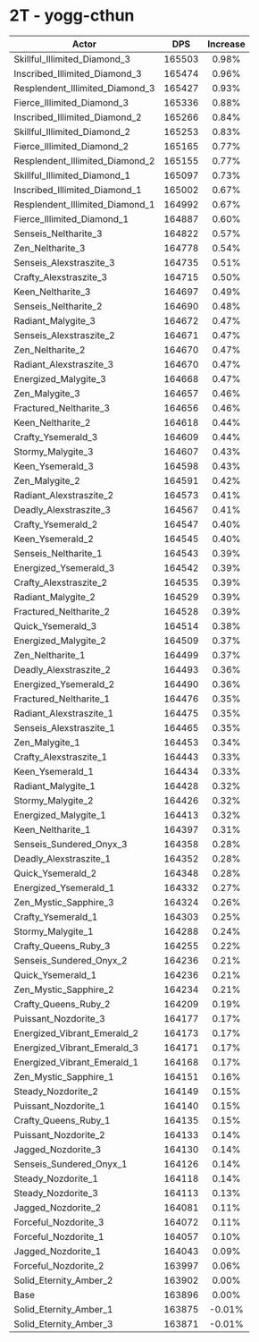 # 2T - yogg-cthun
| Actor | DPS | Increase |
|---|:---:|:---:|
|Skillful_Illimited_Diamond_3|165503|0.98%|
|Inscribed_Illimited_Diamond_3|165474|0.96%|
|Resplendent_Illimited_Diamond_3|165427|0.93%|
|Fierce_Illimited_Diamond_3|165336|0.88%|
|Inscribed_Illimited_Diamond_2|165266|0.84%|
|Skillful_Illimited_Diamond_2|165253|0.83%|
|Fierce_Illimited_Diamond_2|165165|0.77%|
|Resplendent_Illimited_Diamond_2|165155|0.77%|
|Skillful_Illimited_Diamond_1|165097|0.73%|
|Inscribed_Illimited_Diamond_1|165002|0.67%|
|Resplendent_Illimited_Diamond_1|164992|0.67%|
|Fierce_Illimited_Diamond_1|164887|0.60%|
|Senseis_Neltharite_3|164822|0.57%|
|Zen_Neltharite_3|164778|0.54%|
|Senseis_Alexstraszite_3|164735|0.51%|
|Crafty_Alexstraszite_3|164715|0.50%|
|Keen_Neltharite_3|164697|0.49%|
|Senseis_Neltharite_2|164690|0.48%|
|Radiant_Malygite_3|164672|0.47%|
|Senseis_Alexstraszite_2|164671|0.47%|
|Zen_Neltharite_2|164670|0.47%|
|Radiant_Alexstraszite_3|164670|0.47%|
|Energized_Malygite_3|164668|0.47%|
|Zen_Malygite_3|164657|0.46%|
|Fractured_Neltharite_3|164656|0.46%|
|Keen_Neltharite_2|164618|0.44%|
|Crafty_Ysemerald_3|164609|0.44%|
|Stormy_Malygite_3|164607|0.43%|
|Keen_Ysemerald_3|164598|0.43%|
|Zen_Malygite_2|164591|0.42%|
|Radiant_Alexstraszite_2|164573|0.41%|
|Deadly_Alexstraszite_3|164567|0.41%|
|Crafty_Ysemerald_2|164547|0.40%|
|Keen_Ysemerald_2|164545|0.40%|
|Senseis_Neltharite_1|164543|0.39%|
|Energized_Ysemerald_3|164542|0.39%|
|Crafty_Alexstraszite_2|164535|0.39%|
|Radiant_Malygite_2|164529|0.39%|
|Fractured_Neltharite_2|164528|0.39%|
|Quick_Ysemerald_3|164514|0.38%|
|Energized_Malygite_2|164509|0.37%|
|Zen_Neltharite_1|164499|0.37%|
|Deadly_Alexstraszite_2|164493|0.36%|
|Energized_Ysemerald_2|164490|0.36%|
|Fractured_Neltharite_1|164476|0.35%|
|Radiant_Alexstraszite_1|164475|0.35%|
|Senseis_Alexstraszite_1|164465|0.35%|
|Zen_Malygite_1|164453|0.34%|
|Crafty_Alexstraszite_1|164443|0.33%|
|Keen_Ysemerald_1|164434|0.33%|
|Radiant_Malygite_1|164428|0.32%|
|Stormy_Malygite_2|164426|0.32%|
|Energized_Malygite_1|164413|0.32%|
|Keen_Neltharite_1|164397|0.31%|
|Senseis_Sundered_Onyx_3|164358|0.28%|
|Deadly_Alexstraszite_1|164352|0.28%|
|Quick_Ysemerald_2|164348|0.28%|
|Energized_Ysemerald_1|164332|0.27%|
|Zen_Mystic_Sapphire_3|164324|0.26%|
|Crafty_Ysemerald_1|164303|0.25%|
|Stormy_Malygite_1|164288|0.24%|
|Crafty_Queens_Ruby_3|164255|0.22%|
|Senseis_Sundered_Onyx_2|164236|0.21%|
|Quick_Ysemerald_1|164236|0.21%|
|Zen_Mystic_Sapphire_2|164234|0.21%|
|Crafty_Queens_Ruby_2|164209|0.19%|
|Puissant_Nozdorite_3|164177|0.17%|
|Energized_Vibrant_Emerald_2|164173|0.17%|
|Energized_Vibrant_Emerald_3|164171|0.17%|
|Energized_Vibrant_Emerald_1|164168|0.17%|
|Zen_Mystic_Sapphire_1|164151|0.16%|
|Steady_Nozdorite_2|164149|0.15%|
|Puissant_Nozdorite_1|164140|0.15%|
|Crafty_Queens_Ruby_1|164135|0.15%|
|Puissant_Nozdorite_2|164133|0.14%|
|Jagged_Nozdorite_3|164130|0.14%|
|Senseis_Sundered_Onyx_1|164126|0.14%|
|Steady_Nozdorite_1|164118|0.14%|
|Steady_Nozdorite_3|164113|0.13%|
|Jagged_Nozdorite_2|164081|0.11%|
|Forceful_Nozdorite_3|164072|0.11%|
|Forceful_Nozdorite_1|164057|0.10%|
|Jagged_Nozdorite_1|164043|0.09%|
|Forceful_Nozdorite_2|163997|0.06%|
|Solid_Eternity_Amber_2|163902|0.00%|
|Base|163896|0.00%|
|Solid_Eternity_Amber_1|163875|-0.01%|
|Solid_Eternity_Amber_3|163871|-0.01%|
